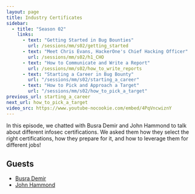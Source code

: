 ```yaml
---
layout: page
title: Industry Certificates
sidebar:
  - title: "Season 02"
    links:
      - text: "Getting Started in Bug Bounties"
        url: /sessions/mm/s02/getting_started
      - text: "Meet Chris Evans, HackerOne's Chief Hacking Officer"
        url: /sessions/mm/s02/h1_CHO
      - text: "How to Communicate and Write a Report"
        url: /sessions/mm/s02/how_to_write_reports
      - text: "Starting a Career in Bug Bounty"
        url: "/sessions/mm/s02/starting_a_career"        
      - text: "How to Pick and Approach a Target"
        url: "/sessions/mm/s02/how_to_pick_a_target"   
previous_url: starting_a_career
next_url: how_to_pick_a_target
video_src: https://www.youtube-nocookie.com/embed/4PqVncwiznY
---
```


In this episode, we chatted with Busra Demir and John Hammond to talk about different infosec certifications. We asked them how they select the right certifications, how they prepare for it, and how to leverage them for different jobs! 

Guests
-----------------
- [Busra Demir](https://twitter.com/areyou1or0)
- [John Hammond](https://twitter.com/_JohnHammond)

